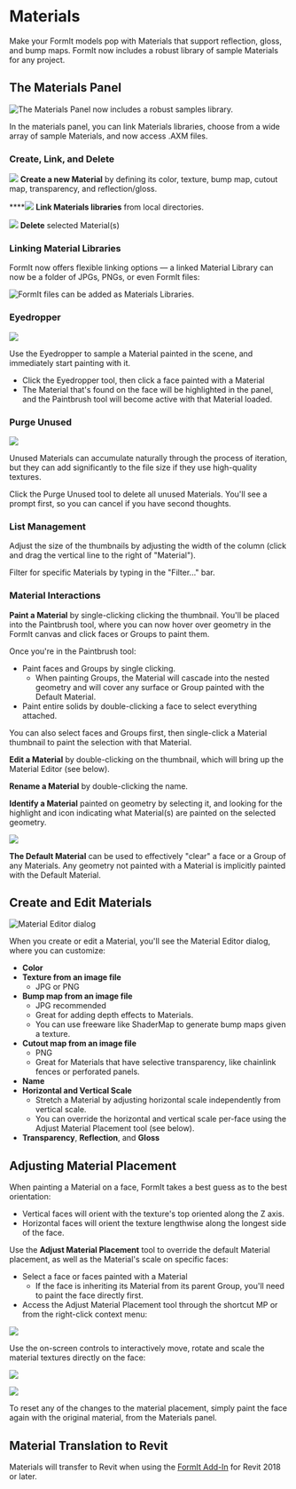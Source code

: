 # Materials

Make your FormIt models pop with Materials that support reflection, gloss, and bump maps. FormIt now includes a robust library of sample Materials for any project.

## The Materials Panel

![The Materials Panel now includes a robust samples library.](../.gitbook/assets/screen-shot-2020-03-30-at-12.44.42-pm.png)

In the materials panel, you can link Materials libraries, choose from a wide array of sample Materials, and now access .AXM files.

### Create, Link, and Delete

![](../.gitbook/assets/materials_add.PNG) **Create a new Material** by defining its color, texture, bump map, cutout map, transparency, and reflection/gloss.

\*\*\*\*![](../.gitbook/assets/screen-shot-2020-03-27-at-9.59.56-am%20%281%29.png) **Link Materials libraries** from local directories.

![](../.gitbook/assets/materials_delete%20%281%29.PNG) **Delete** selected Material\(s\)

### Linking Material Libraries

FormIt now offers flexible linking options — a linked Material Library can now be a folder of JPGs, PNGs, or even FormIt files:

![FormIt files can be added as Materials Libraries.](../.gitbook/assets/image-1.png)



### Eyedropper

![](../.gitbook/assets/materials_eyedropper.PNG) 

Use the Eyedropper to sample a Material painted in the scene, and immediately start painting with it. 

* Click the Eyedropper tool, then click a face painted with a Material
* The Material that's found on the face will be highlighted in the panel, and the Paintbrush tool will become active with that Material loaded.

### Purge Unused

![](../.gitbook/assets/materials_purge-all.PNG) 

Unused Materials can accumulate naturally through the process of iteration, but they can add significantly to the file size if they use high-quality textures.

Click the Purge Unused tool to delete all unused Materials. You'll see a prompt first, so you can cancel if you have second thoughts.

### List Management

Adjust the size of the thumbnails by adjusting the width of the column \(click and drag the vertical line to the right of "Material"\).

Filter for specific Materials by typing in the "Filter..." bar.

### Material Interactions

**Paint a Material** by single-clicking clicking the thumbnail. You'll be placed into the Paintbrush tool, where you can now hover over geometry in the FormIt canvas and click faces or Groups to paint them.

Once you're in the Paintbrush tool:

* Paint faces and Groups by single clicking.
  * When painting Groups, the Material will cascade into the nested geometry and will cover any surface or Group painted with the Default Material.
* Paint entire solids by double-clicking a face to select everything attached.

You can also select faces and Groups first, then single-click a Material thumbnail to paint the selection with that Material.

**Edit a Material** by double-clicking on the thumbnail, which will bring up the Material Editor \(see below\).

**Rename a Material** by double-clicking the name.

**Identify a Material** painted on geometry by selecting it, and looking for the highlight and icon indicating what Material\(s\) are painted on the selected geometry.

![](../.gitbook/assets/material_selected.png)

**The Default Material** can be used to effectively "clear" a face or a Group of any Materials. Any geometry not painted with a Material is implicitly painted with the Default Material.

## Create and Edit Materials

![Material Editor dialog](../.gitbook/assets/screen-shot-2020-03-27-at-3.19.05-pm.png)

  
When you create or edit a Material, you'll see the Material Editor dialog, where you can customize:

* **Color**
* **Texture from an image file**
  * JPG or PNG
* **Bump map from an image file**
  * JPG recommended
  * Great for adding depth effects to Materials.
  * You can use freeware like ShaderMap to generate bump maps given a texture.
* **Cutout map from an image file**
  * PNG
  * Great for Materials that have selective transparency, like chainlink fences or perforated panels. 
* **Name**
* **Horizontal and Vertical Scale**
  * Stretch a Material by adjusting horizontal scale independently from vertical scale.
  * You can override the horizontal and vertical scale per-face using the Adjust Material Placement tool \(see below\).
* **Transparency**, **Reflection**, and **Gloss**

## Adjusting Material Placement

When painting a Material on a face, FormIt takes a best guess as to the best orientation:

* Vertical faces will orient with the texture's top oriented along the Z axis.
* Horizontal faces will orient the texture lengthwise along the longest side of the face.

Use the **Adjust Material Placement** tool to override the default Material placement, as well as the Material's scale on specific faces:

* Select a face or faces painted with a Material
  * If the face is inheriting its Material from its parent Group, you'll need to paint the face directly first.
* Access the Adjust Material Placement tool through the shortcut MP or from the right-click context menu:

![](../.gitbook/assets/adjust-material-placement.PNG)

Use the on-screen controls to interactively move, rotate and scale the material textures directly on the face:

![](../.gitbook/assets/materialplacement.gif)

![](../.gitbook/assets/adjust-material-placement.gif)

To reset any of the changes to the material placement, simply paint the face again with the original material, from the Materials panel.

## Material Translation to Revit

Materials will transfer to Revit when using the [FormIt Add-In](https://formit.autodesk.com/page/formit-revit) for Revit 2018 or later.

